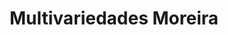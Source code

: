 ---
title: "Multivariedades Moreira"
url: /siguatepeque/multivariedades-moreira/
shop: tienda de variedades
---